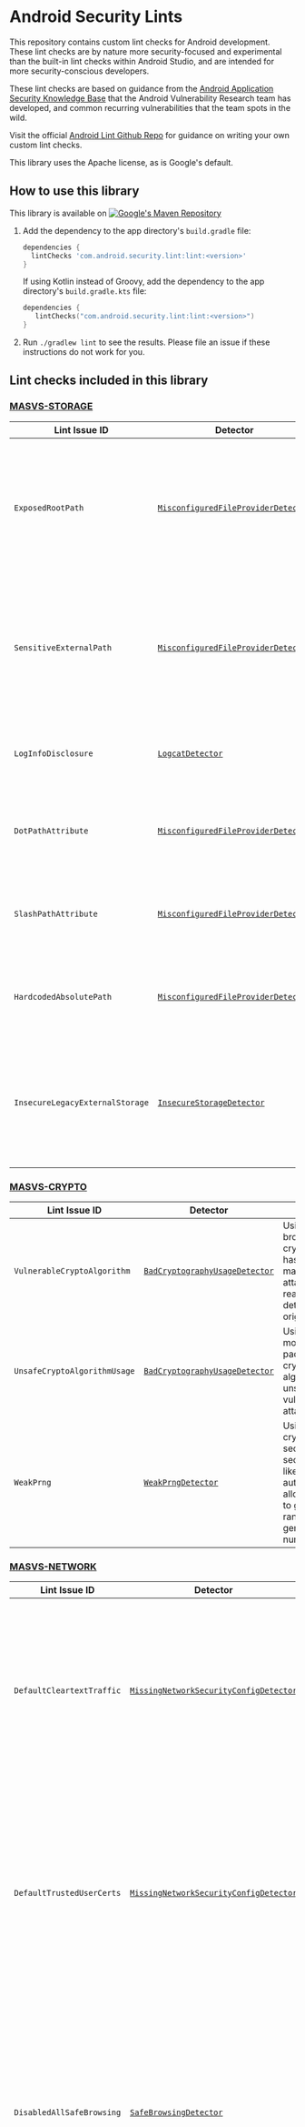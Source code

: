 # Android Security Lints

This repository contains custom lint checks for Android development. These lint
checks are by nature more security-focused and experimental than the built-in
lint checks within Android Studio, and are intended for more security-conscious
developers.

These lint checks are based on guidance from the
[Android Application Security Knowledge Base](https://developer.android.com/privacy-and-security/risks)
that the Android Vulnerability Research team has developed, and common recurring
vulnerabilities that the team spots in the wild.

Visit the official
[Android Lint Github Repo](https://github.com/googlesamples/android-custom-lint-rules)
for guidance on writing your own custom lint checks.

This library uses the Apache license, as is Google's default.

## How to use this library

This library is available
on [![Google's Maven Repository](https://img.shields.io/maven-metadata/v?metadataUrl=https%3A%2F%2Fdl.google.com%2Fandroid%2Fmaven2%2Fcom%2Fandroid%2Fsecurity%2Flint%2Flint%2Fmaven-metadata.xml&label=Google's%20Maven%20Repository)](https://maven.google.com/web/index.html#com.android.security.lint:lint)

1. Add the dependency to the app directory's `build.gradle` file:

   ```groovy
   dependencies {
     lintChecks 'com.android.security.lint:lint:<version>'
   }
   ```

   If using Kotlin instead of Groovy, add the dependency to the app directory's `build.gradle.kts` file:
   ```kotlin
   dependencies {
      lintChecks("com.android.security.lint:lint:<version>")
   }
   ```

2. Run `./gradlew lint` to see the results. Please file an issue if these instructions do not work for you.

## Lint checks included in this library

### [MASVS-STORAGE](https://mas.owasp.org/MASVS/05-MASVS-STORAGE/)

| Lint Issue ID                   | Detector                                                                                                                 | Risk                                                                                                                         |
|---------------------------------|--------------------------------------------------------------------------------------------------------------------------|------------------------------------------------------------------------------------------------------------------------------|
| `ExposedRootPath`               | [`MisconfiguredFileProviderDetector`](checks/src/main/java/com/example/lint/checks/MisconfiguredFileProviderDetector.kt) | Allowing the root directory of the device in the configuration provides arbitrary access to files and folders for attackers. |
| `SensitiveExternalPath`         | [`MisconfiguredFileProviderDetector`](checks/src/main/java/com/example/lint/checks/MisconfiguredFileProviderDetector.kt) | Sensitive info like PII should not be stored outside of the application container or system credential storage facilities.   |
| `LogInfoDisclosure`             | [`LogcatDetector`](checks/src/main/java/com/example/lint/checks/LogcatDetector.kt)                                       | Logging potentially sensitive information to logcat can leak it.                                                             |                                                     |
| `DotPathAttribute`              | [`MisconfiguredFileProviderDetector`](checks/src/main/java/com/example/lint/checks/MisconfiguredFileProviderDetector.kt) | Sharing broad path ranges can expose sensitive files by mistake.                                                             |                                                     |
| `SlashPathAttribute`            | [`MisconfiguredFileProviderDetector`](checks/src/main/java/com/example/lint/checks/MisconfiguredFileProviderDetector.kt) | Sharing broad path ranges can expose sensitive files by mistake.                                                             |                                                     |
| `HardcodedAbsolutePath`         | [`MisconfiguredFileProviderDetector`](checks/src/main/java/com/example/lint/checks/MisconfiguredFileProviderDetector.kt) | Sharing broad path ranges can expose sensitive files by mistake.                                                             |                                                     |
| `InsecureLegacyExternalStorage` | [`InsecureStorageDetector`](checks/src/main/java/com/example/lint/checks/InsecureStorageDetector.kt)                     | Opting out of Android Scoped Storage allows arbitrary access to the app's files in external storage.                         |                                                     |


### [MASVS-CRYPTO](https://mas.owasp.org/MASVS/06-MASVS-CRYPTO/)

| Lint Issue ID                | Detector                                                                                                       | Risk                                                                                                                                        |
|------------------------------|----------------------------------------------------------------------------------------------------------------|---------------------------------------------------------------------------------------------------------------------------------------------|
| `VulnerableCryptoAlgorithm`  | [`BadCryptographyUsageDetector`](checks/src/main/java/com/example/lint/checks/BadCryptographyUsageDetector.kt) | Using weak or broken cryptographic hash functions may allow an attacker to reasonably determine the original input.                         |
| `UnsafeCryptoAlgorithmUsage` | [`BadCryptographyUsageDetector`](checks/src/main/java/com/example/lint/checks/BadCryptographyUsageDetector.kt) | Using insecure modes and paddings with cryptographic algorithms is unsafe and vulnerable to attacks.                                        |
| `WeakPrng`                   | [`WeakPrngDetector`](checks/src/main/java/com/example/lint/checks/WeakPrngDetector.kt)                         | Using non-cryptographically secure PRNGs in security contexts like authentication allows attackers to guess the randomly-generated numbers. |

### [MASVS-NETWORK](https://mas.owasp.org/MASVS/08-MASVS-NETWORK/)

| Lint Issue ID             | Detector                                                                                                                       | Risk                                                                                                                                                                                                                        |
|---------------------------|--------------------------------------------------------------------------------------------------------------------------------|-----------------------------------------------------------------------------------------------------------------------------------------------------------------------------------------------------------------------------|
| `DefaultCleartextTraffic` | [`MissingNetworkSecurityConfigDetector`](checks/src/main/java/com/example/lint/checks/MissingNetworkSecurityConfigDetector.kt) | On API level 27 and below, the default network security config trusts cleartext traffic and needs to be explicitly opted out by the application to only use secure connections.                                             |
| `DefaultTrustedUserCerts` | [`MissingNetworkSecurityConfigDetector`](checks/src/main/java/com/example/lint/checks/MissingNetworkSecurityConfigDetector.kt) | On API level 23 and below, the default network security config trusts user-added CA certificates. In practice, it is better to limit the set of trusted CAs so only trusted CAs are used for an app's secure connections.   |
| `DisabledAllSafeBrowsing` | [`SafeBrowsingDetector`](checks/src/main/java/com/example/lint/checks/SafeBrowsingDetector.kt)                                 | Safe Browsing is a service to help applications check URLs against a known list of unsafe web resources. We recommend keeping Safe Browsing enabled at all times and designing your app around any constraints this causes. |
| `InsecureDnsSdkLevel`     | [`DnsConfigDetector`](checks/src/main/java/com/example/lint/checks/DnsConfigDetector.kt)                                       | Custom DNS configurations can be insecure, making an application susceptible to DNS spoofing attacks. We recommend instead making use of Android OS's built-in transport security on SDK levels 28 and above.               |

### [MASVS-PLATFORM](https://mas.owasp.org/MASVS/09-MASVS-PLATFORM/)

| Lint Issue ID                        | Detector                                                                                               | Risk                                                                                                                                                                                                  |
|--------------------------------------|--------------------------------------------------------------------------------------------------------|-------------------------------------------------------------------------------------------------------------------------------------------------------------------------------------------------------|
| `TapjackingVulnerable`               | [`TapjackingDetector`](checks/src/main/java/com/example/lint/checks/TapjackingDetector.kt)             | Views without the `filterTouchesWhenObscured` attribute are susceptible to tapjacking attacks by other apps obscuring the UI to trick the user into performing certain actions.                       |
| `StrandhoggVulnerable`               | [`StrandhoggDetector`](checks/src/main/java/com/example/lint/checks/StrandhoggDetector.kt)             | Android previously had a bug in task reparenting in earlier versions, allowing malicious applications to hijack legitimate user actions and trick users into providing credentials to malicious apps. |
| `MissingAutoVerifyAttribute`         | [`CustomSchemeDetector`](checks/src/main/java/com/example/lint/checks/CustomSchemeDetector.kt)         | Exporting sensitive functionality via custom URL schemes should be properly protected by making use of app link verification.                                                                         |
| `InsecureStickyBroadcastsPermission` | [`StickyBroadcastsDetector`](checks/src/main/java/com/example/lint/checks/StickyBroadcastsDetector.kt) | Sticky broadcasts provide no security as they can be accessed, sent, and modified by anyone.                                                                                                          |                                                                                                                          |
| `InsecureStickyBroadcastsMethod`     | [`StickyBroadcastsDetector`](checks/src/main/java/com/example/lint/checks/StickyBroadcastsDetector.kt) | Sticky broadcasts provide no security as they can be accessed, sent, and modified by anyone.                                                                                                          |                                                                                                                          |

### [MASVS-CODE](https://mas.owasp.org/MASVS/10-MASVS-CODE/)

| Lint Issue ID                            | Detector                                                                                                       | Risk                                                                                                                                                                                                                                   |
|------------------------------------------|----------------------------------------------------------------------------------------------------------------|----------------------------------------------------------------------------------------------------------------------------------------------------------------------------------------------------------------------------------------|
| `InsecurePermissionProtectionLevel`      | [`PermissionDetector`](checks/src/main/java/com/example/lint/checks/PermissionDetector.kt)                     | Custom permissions should have a `signature` protectionLevel or higher.                                                                                                                                                                |
| `UnintendedExposedUrl`                   | [`UnintendedExposedUrlDetector`](checks/src/main/java/com/example/lint/checks/UnintendedExposedUrlDetector.kt) | URLs that look intended for debugging and development purposes only are exposed in the application, allowing attackers to gain access to parts of the application and server that should be kept secure.                               |
| `UnintendedPrivateIpAddress`             | [`UnintendedExposedUrlDetector`](checks/src/main/java/com/example/lint/checks/UnintendedExposedUrlDetector.kt) | Private IP addresses are referenced that may have been intended only for debugging and development, and should not be exposed publicly.                                                                                                |
| ~~`UnsanitizedContentProviderFilename`~~ | ~~[`UnsafeFilenameDetector`](checks/src/main/java/com/example/lint/checks/UnsafeFilenameDetector.kt)~~         | ~~Trusting ContentProvider filenames without sanitization may lead to unintended file writes.~~ This lint check is now built into Android Studio under the issue ID `UnsanitizedFilenameFromContentProvider`. Please use this instead. |                                                                         |
| `ExtendedBluetoothDiscoveryDuration`     | [`BluetoothAdapterDetector`](checks/src/main/java/com/example/lint/checks/BluetoothAdapterDetector.kt)         | An overly long discovery time can increase the timeframe in which attackers can conduct Bluetooth attacks.                                                                                                                             |                                                                         |
| `ZeroBluetoothDiscoveryDuration`         | [`BluetoothAdapterDetector`](checks/src/main/java/com/example/lint/checks/BluetoothAdapterDetector.kt)         | A discovery time of zero causes the device to be discoverable as long as the application is running in the background or foreground.                                                                                                   |                                                                         |

## Contact

For questions, comments or feature requests, please file an issue or start a
discussion on GitHub. We would love to hear from you.
